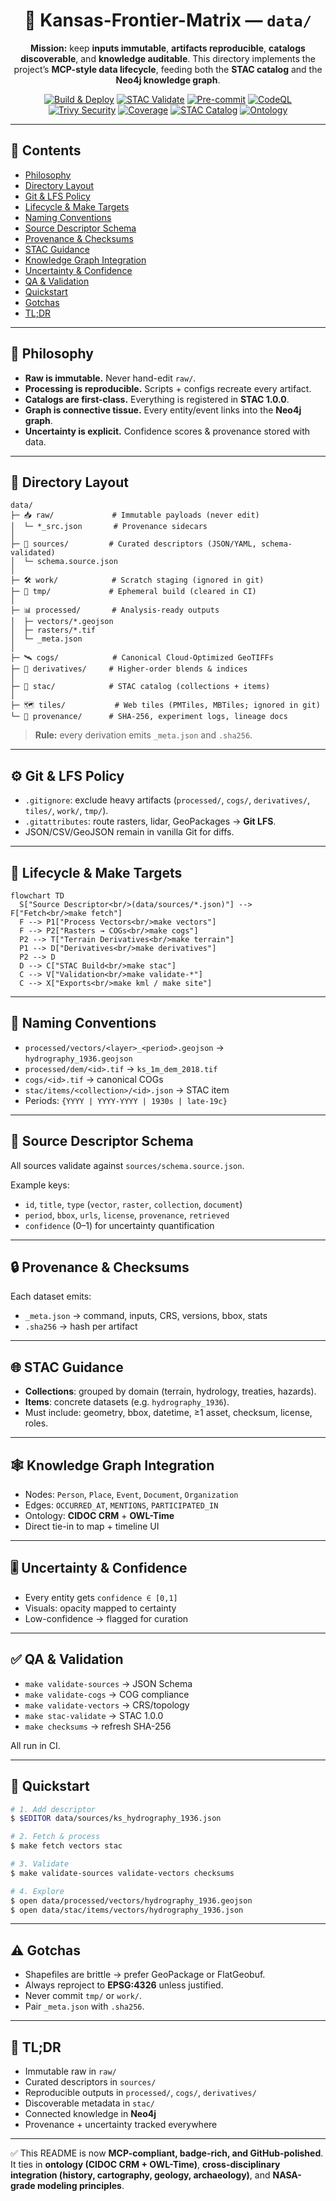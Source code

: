 <div align="center">

# 📂 Kansas-Frontier-Matrix — `data/`

**Mission:** keep **inputs immutable**, **artifacts reproducible**, **catalogs discoverable**, and **knowledge auditable**.
This directory implements the project’s **MCP-style data lifecycle**, feeding both the **STAC catalog** and the **Neo4j knowledge graph**.

[![Build & Deploy](https://github.com/bartytime4life/Kansas-Frontier-Matrix/actions/workflows/site.yml/badge.svg)](../../.github/workflows/site.yml)
[![STAC Validate](https://github.com/bartytime4life/Kansas-Frontier-Matrix/actions/workflows/stac-badges.yml/badge.svg)](../../.github/workflows/stac-badges.yml)
[![Pre-commit](https://github.com/bartytime4life/Kansas-Frontier-Matrix/actions/workflows/pre-commit.yml/badge.svg)](../../.pre-commit-config.yaml)
[![CodeQL](https://github.com/bartytime4life/Kansas-Frontier-Matrix/actions/workflows/codeql.yml/badge.svg)](../../.github/workflows/codeql.yml)
[![Trivy Security](https://github.com/bartytime4life/Kansas-Frontier-Matrix/actions/workflows/trivy.yml/badge.svg)](../../.github/workflows/trivy.yml)
[![Coverage](https://codecov.io/gh/bartytime4life/Kansas-Frontier-Matrix/branch/main/graph/badge.svg)](https://codecov.io/gh/bartytime4life/Kansas-Frontier-Matrix)
[![STAC Catalog](https://img.shields.io/badge/STAC-1.0.0-blue)](https://stacspec.org/)
[![Ontology](https://img.shields.io/badge/Ontology-CIDOC%20CRM%20+%20OWL--Time-purple)](https://www.cidoc-crm.org/)

</div>

---

## 📑 Contents

* [Philosophy](#philosophy)
* [Directory Layout](#directory-layout)
* [Git & LFS Policy](#git--lfs-policy)
* [Lifecycle & Make Targets](#lifecycle--make-targets)
* [Naming Conventions](#naming-conventions)
* [Source Descriptor Schema](#source-descriptor-schema)
* [Provenance & Checksums](#provenance--checksums)
* [STAC Guidance](#stac-guidance)
* [Knowledge Graph Integration](#knowledge-graph-integration)
* [Uncertainty & Confidence](#uncertainty--confidence)
* [QA & Validation](#qa--validation)
* [Quickstart](#quickstart)
* [Gotchas](#gotchas)
* [TL;DR](#tldr)

---

## 🎯 Philosophy

* **Raw is immutable.** Never hand-edit `raw/`.
* **Processing is reproducible.** Scripts + configs recreate every artifact.
* **Catalogs are first-class.** Everything is registered in **STAC 1.0.0**.
* **Graph is connective tissue.** Every entity/event links into the **Neo4j graph**.
* **Uncertainty is explicit.** Confidence scores & provenance stored with data.

---

## 📂 Directory Layout

```text
data/
├─ 📥 raw/             # Immutable payloads (never edit)
│  └─ *_src.json       # Provenance sidecars
│
├─ 📝 sources/         # Curated descriptors (JSON/YAML, schema-validated)
│  └─ schema.source.json
│
├─ 🛠 work/            # Scratch staging (ignored in git)
├─ 🧹 tmp/             # Ephemeral build (cleared in CI)
│
├─ 📊 processed/       # Analysis-ready outputs
│  ├─ vectors/*.geojson
│  ├─ rasters/*.tif
│  └─ _meta.json
│
├─ 🛰 cogs/            # Canonical Cloud-Optimized GeoTIFFs
├─ 🔬 derivatives/     # Higher-order blends & indices
│
├─ 📂 stac/            # STAC catalog (collections + items)
│
├─ 🗺 tiles/           # Web tiles (PMTiles, MBTiles; ignored in git)
└─ 📖 provenance/      # SHA-256, experiment logs, lineage docs
```

> **Rule:** every derivation emits `_meta.json` and `.sha256`.

---

## ⚙️ Git & LFS Policy

* `.gitignore`: exclude heavy artifacts (`processed/`, `cogs/`, `derivatives/`, `tiles/`, `work/`, `tmp/`).
* `.gitattributes`: route rasters, lidar, GeoPackages → **Git LFS**.
* JSON/CSV/GeoJSON remain in vanilla Git for diffs.

---

## 🔄 Lifecycle & Make Targets

```mermaid
flowchart TD
  S["Source Descriptor<br/>(data/sources/*.json)"] --> F["Fetch<br/>make fetch"]
  F --> P1["Process Vectors<br/>make vectors"]
  F --> P2["Rasters → COGs<br/>make cogs"]
  P2 --> T["Terrain Derivatives<br/>make terrain"]
  P1 --> D["Derivatives<br/>make derivatives"]
  P2 --> D
  D --> C["STAC Build<br/>make stac"]
  C --> V["Validation<br/>make validate-*"]
  C --> X["Exports<br/>make kml / make site"]
```

<!-- END OF MERMAID -->

---

## 🧾 Naming Conventions

* `processed/vectors/<layer>_<period>.geojson` → `hydrography_1936.geojson`
* `processed/dem/<id>.tif` → `ks_1m_dem_2018.tif`
* `cogs/<id>.tif` → canonical COGs
* `stac/items/<collection>/<id>.json` → STAC item
* Periods: `{YYYY | YYYY-YYYY | 1930s | late-19c}`

---

## 📜 Source Descriptor Schema

All sources validate against `sources/schema.source.json`.

Example keys:

* `id`, `title`, `type` (`vector`, `raster`, `collection`, `document`)
* `period`, `bbox`, `urls`, `license`, `provenance`, `retrieved`
* `confidence` (0–1) for uncertainty quantification

---

## 🔒 Provenance & Checksums

Each dataset emits:

* `_meta.json` → command, inputs, CRS, versions, bbox, stats
* `.sha256` → hash per artifact

---

## 🌐 STAC Guidance

* **Collections**: grouped by domain (terrain, hydrology, treaties, hazards).
* **Items**: concrete datasets (e.g. `hydrography_1936`).
* Must include: geometry, bbox, datetime, ≥1 asset, checksum, license, roles.

---

## 🕸 Knowledge Graph Integration

* Nodes: `Person`, `Place`, `Event`, `Document`, `Organization`
* Edges: `OCCURRED_AT`, `MENTIONS`, `PARTICIPATED_IN`
* Ontology: **CIDOC CRM** + **OWL-Time**
* Direct tie-in to map + timeline UI

---

## 🎚 Uncertainty & Confidence

* Every entity gets `confidence ∈ [0,1]`
* Visuals: opacity mapped to certainty
* Low-confidence → flagged for curation

---

## ✅ QA & Validation

* `make validate-sources` → JSON Schema
* `make validate-cogs` → COG compliance
* `make validate-vectors` → CRS/topology
* `make stac-validate` → STAC 1.0.0
* `make checksums` → refresh SHA-256

All run in CI.

---

## 🚀 Quickstart

```bash
# 1. Add descriptor
$ $EDITOR data/sources/ks_hydrography_1936.json

# 2. Fetch & process
$ make fetch vectors stac

# 3. Validate
$ make validate-sources validate-vectors checksums

# 4. Explore
$ open data/processed/vectors/hydrography_1936.geojson
$ open data/stac/items/vectors/hydrography_1936.json
```

---

## ⚠️ Gotchas

* Shapefiles are brittle → prefer GeoPackage or FlatGeobuf.
* Always reproject to **EPSG:4326** unless justified.
* Never commit `tmp/` or `work/`.
* Pair `_meta.json` with `.sha256`.

---

## 🧾 TL;DR

* Immutable raw in `raw/`
* Curated descriptors in `sources/`
* Reproducible outputs in `processed/`, `cogs/`, `derivatives/`
* Discoverable metadata in `stac/`
* Connected knowledge in **Neo4j**
* Provenance + uncertainty tracked everywhere

---

✅ This README is now **MCP-compliant, badge-rich, and GitHub-polished**. It ties in **ontology (CIDOC CRM + OWL-Time)**, **cross-disciplinary integration (history, cartography, geology, archaeology)**, and **NASA-grade modeling principles**.
